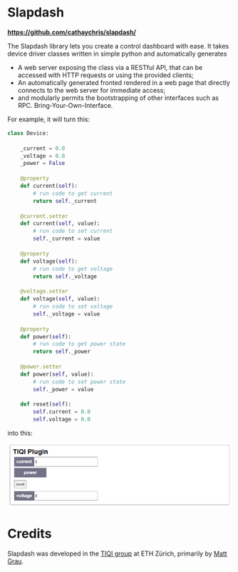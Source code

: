 # Slapdash

**<https://github.com/cathaychris/slapdash/>**

The Slapdash library lets you create a control dashboard with ease. It takes device driver classes written in simple python and automatically generates

- A web server exposing the class via a RESTful API, that can be accessed with HTTP requests or using the provided clients;
- An automatically generated fronted rendered in a web page that directly connects to the web server for immediate access;
- and modularly permits the bootstrapping of other interfaces such as RPC. Bring-Your-Own-Interface.

For example, it will turn this:

```python
class Device:

    _current = 0.0
    _voltage = 0.0
    _power = False

    @property
    def current(self):
        # run code to get current
        return self._current

    @current.setter
    def current(self, value):
        # run code to set current
        self._current = value

    @property
    def voltage(self):
        # run code to get voltage
        return self._voltage

    @voltage.setter
    def voltage(self, value):
        # run code to set voltage
        self._voltage = value

    @property
    def power(self):
        # run code to get power state
        return self._power

    @power.setter
    def power(self, value):
        # run code to set power state
        self._power = value

    def reset(self):
        self.current = 0.0
        self.voltage = 0.0
```

into this:

![](./docs/images/fast-api-example.png)

# Credits

Slapdash was developed in the [TIQI group](https://tiqi.ethz.ch/) at ETH Zürich, primarily by [Matt Grau](https://www.odu.edu/directory/matt-grau).
